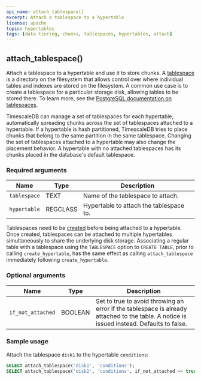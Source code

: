 ```yaml
---
api_name: attach_tablespace()
excerpt: Attach a tablespace to a hypertable
license: apache
topic: hypertables
tags: [data tiering, chunks, tablespaces, hypertables, attach]
---
```


## attach_tablespace()

Attach a tablespace to a hypertable and use it to store chunks. A
[tablespace][postgres-tablespaces] is a directory on the filesystem
that allows control over where individual tables and indexes are
stored on the filesystem. A common use case is to create a tablespace
for a particular storage disk, allowing tables to be stored
there. To learn more, see the [PostgreSQL documentation on 
tablespaces][postgres-tablespaces].

TimescaleDB can manage a set of tablespaces for each hypertable,
automatically spreading chunks across the set of tablespaces attached
to a hypertable. If a hypertable is hash partitioned, TimescaleDB
tries to place chunks that belong to the same partition in the same
tablespace. Changing the set of tablespaces attached to a hypertable
may also change the placement behavior. A hypertable with no attached
tablespaces has its chunks placed in the database's default
tablespace.

### Required arguments

|Name|Type|Description|
|---|---|---|
| `tablespace` | TEXT | Name of the tablespace to attach.|
| `hypertable` | REGCLASS | Hypertable to attach the tablespace to.|

Tablespaces need to be [created][postgres-createtablespace] before
being attached to a hypertable. Once created, tablespaces can be
attached to multiple hypertables simultaneously to share the
underlying disk storage. Associating a regular table with a tablespace
using the `TABLESPACE` option to `CREATE TABLE`, prior to calling
`create_hypertable`, has the same effect as calling
`attach_tablespace` immediately following `create_hypertable`.

### Optional arguments

|Name|Type|Description|
|---|---|---|
| `if_not_attached` | BOOLEAN |Set to true to avoid throwing an error if the tablespace is already attached to the table. A notice is issued instead. Defaults to false. |

### Sample usage

Attach the tablespace `disk1` to the hypertable `conditions`:


```sql
SELECT attach_tablespace('disk1', 'conditions');
SELECT attach_tablespace('disk2', 'conditions', if_not_attached => true);
 ```

[postgres-createtablespace]: https://www.postgresql.org/docs/current/sql-createtablespace.html
[postgres-tablespaces]: https://www.postgresql.org/docs/current/manage-ag-tablespaces.html
